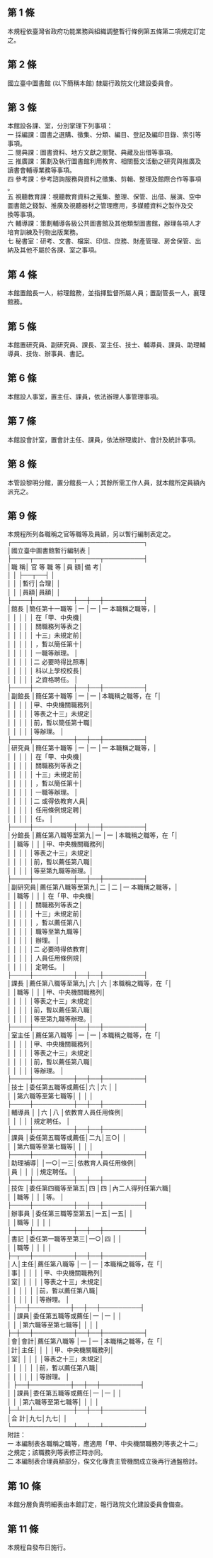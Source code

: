 第 1 條
-------
本規程依臺灣省政府功能業務與組織調整暫行條例第五條第二項規定訂定  
之。

第 2 條
-------
國立臺中圖書館 (以下簡稱本館) 隸屬行政院文化建設委員會。

第 3 條
-------
本館設各課、室，分別掌理下列事項：  
一  採編課：圖書之選購、徵集、分類、編目、登記及編印目錄、索引等  
    事項。  
二  閱典課：圖書資料、地方文獻之閱覽、典藏及出借等事項。  
三  推廣課：策劃及執行圖書館利用教育、相關藝文活動之研究與推廣及  
    讀書會輔導業務等事項。  
四  參考課：參考諮詢服務與資料之徵集、剪輯、整理及館際合作等事項  
    。  
五  視聽教育課：視聽教育資料之蒐集、整理、保管、出借、展演、空中  
    圖書館之錢製、推廣及視聽器材之管理應用，多媒體資料之製作及交  
    換等事項。  
六  輔導課：策劃輔導各級公共圖書館及其他類型圖書館，辦理各項人才  
    培育訓練及刊物出版業務。  
七  秘書室：研考、文書、檔案、印信、庶務、財產管理、房舍保管、出  
    納及其他不屬於各課、室之事項。

第 4 條
-------
本館置館長一人，綜理館務，並指揮監督所屬人員；置副管長一人，襄理  
館務。

第 5 條
-------
本館置研究員、副研究員、課長、室主任、技士、輔導員、課員、助理輔  
導員、技佐、辦事員、書記。

第 6 條
-------
本館設人事室，置主任、課員，依法辦理人事管理事項。

第 7 條
-------
本館設會計室，置會計主任、課員，依法辦理歲計、會計及統計事項。

第 8 條
-------
本管設黎明分館，置分館長一人；其餘所需工作人員，就本館所定員額內  
派充之。

第 9 條
-------
本規程所列各職稱之官等職等及員額，另以暫行編制表定之。  
┌──────────────────────────────┐  
│國立臺中圖書館暫行編制表                                    │  
├────┬─────────┬─────┬─────────┤  
│職    稱│  官  等  職  等  │員      額│備              考│  
│        │                  ├──┬──┤                  │  
│        │                  │暫行│合理│                  │  
│        │                  │員額│員額│                  │  
├────┼─────────┼──┼──┼─────────┤  
│館長    │簡任第十一職等    │一  │一  │一  本職稱之職等，│  
│        │                  │    │    │    在「甲、中央機│  
│        │                  │    │    │    關職務列等表之│  
│        │                  │    │    │    十三」未規定前│  
│        │                  │    │    │    ，暫以簡任第十│  
│        │                  │    │    │    一職等辦理。  │  
│        │                  │    │    │二  必要時得比照專│  
│        │                  │    │    │    科以上學校校長│  
│        │                  │    │    │    之資格聘任。  │  
├────┼─────────┼──┼──┼─────────┤  
│副館長  │簡任第十職等      │一  │一  │本職稱之職等，在「│  
│        │                  │    │    │甲、中央機關職務列│  
│        │                  │    │    │等表之十三」未規定│  
│        │                  │    │    │前，暫以簡任第十職│  
│        │                  │    │    │等辦理。          │  
├────┼─────────┼──┼──┼─────────┤  
│研究員  │簡任第十職等      │一  │一  │一  本職稱之職等，│  
│        │                  │    │    │    在「甲、中央機│  
│        │                  │    │    │    關職務列等表之│  
│        │                  │    │    │    十三」未規定前│  
│        │                  │    │    │    ，暫以簡任第十│  
│        │                  │    │    │    一職等辦理。  │  
│        │                  │    │    │二  或得依教育人員│  
│        │                  │    │    │    任用條例規定聘│  
│        │                  │    │    │    任。          │  
├────┼─────────┼──┼──┼─────────┤  
│分館長  │薦任第八職等至第九│一  │一  │本職稱之職等，在「│  
│        │職等              │    │    │甲、中央機關職務列│  
│        │                  │    │    │等表之十三」未規定│  
│        │                  │    │    │前，暫以薦任第八職│  
│        │                  │    │    │等至第九職等辦理。│  
├────┼─────────┼──┼──┼─────────┤  
│副研究員│薦任第八職等至第九│二  │二  │一  本職稱之職等，│  
│        │職等              │    │    │    在「甲、中央機│  
│        │                  │    │    │    關職務列等表之│  
│        │                  │    │    │    十三」未規定前│  
│        │                  │    │    │    ，暫以薦任第八│  
│        │                  │    │    │    職等至第九職等│  
│        │                  │    │    │    辦理。        │  
│        │                  │    │    │二  必要時得依教育│  
│        │                  │    │    │    人員任用條例規│  
│        │                  │    │    │    定聘任。      │  
├────┼─────────┼──┼──┼─────────┤  
│課長    │薦任第八職等至第九│六  │六  │本職稱之職等，在「│  
│        │職等              │    │    │甲、中央機關職務列│  
│        │                  │    │    │等表之十三」未規定│  
│        │                  │    │    │前，暫以薦任第八職│  
│        │                  │    │    │等至第九職等辦理。│  
├────┼─────────┼──┼──┼─────────┤  
│室主任  │薦任第八職等      │一  │一  │本職稱之職等，在「│  
│        │                  │    │    │甲、中央機關職務列│  
│        │                  │    │    │等表之十三」未規定│  
│        │                  │    │    │前，暫以薦任第八職│  
│        │                  │    │    │等辦理。          │  
├────┼─────────┼──┼──┼─────────┤  
│技士    │委任第五職等或薦任│六  │六  │                  │  
│        │第六職等至第七職等│    │    │                  │  
├────┼─────────┼──┼──┼─────────┤  
│輔導員  │                  │六  │八  │依教育人員任用條例│  
│        │                  │    │    │規定聘任。        │  
├────┼─────────┼──┼──┼─────────┤  
│課員    │委任第五職等或薦任│二九│三○│                  │  
│        │第六職等至第七職等│    │    │                  │  
├────┼─────────┼──┼──┼─────────┤  
│助理補導│                  │一○│一三│依教育人員任用條例│  
│員      │                  │    │    │規定聘任。        │  
├────┼─────────┼──┼──┼─────────┤  
│技佐    │委任第四職等至第五│四  │四  │內二人得列任第六職│  
│        │職等              │    │    │等。              │  
├────┼─────────┼──┼──┼─────────┤  
│辦事員  │委任第三職等至第五│一五│一五│                  │  
│        │職等              │    │    │                  │  
├────┼─────────┼──┼──┼─────────┤  
│書記    │委任第一職等至第三│一○│四  │                  │  
│        │職等              │    │    │                  │  
├─┬──┼─────────┼──┼──┼─────────┤  
│人│主任│薦任第八職等      │一  │一  │本職稱之職等，在「│  
│事│    │                  │    │    │甲、中央機關職務列│  
│室│    │                  │    │    │等表之十三」未規定│  
│  │    │                  │    │    │前，暫以薦任第八職│  
│  │    │                  │    │    │等辦理。          │  
│  ├──┼─────────┼──┼──┼─────────┤  
│  │課員│委任第五職等或薦任│一  │一  │                  │  
│  │    │第六職等至第七職等│    │    │                  │  
├─┼──┼─────────┼──┼──┼─────────┤  
│會│會計│薦任第八職等      │一  │一  │本職稱之職等，在「│  
│計│主任│                  │    │    │甲、中央機關職務列│  
│室│    │                  │    │    │等表之十三」未規定│  
│  │    │                  │    │    │前，暫以薦任第八職│  
│  │    │                  │    │    │等辦理。          │  
│  ├──┼─────────┼──┼──┼─────────┤  
│  │課員│委任第五職等或薦任│一  │一  │                  │  
│  │    │第六職等至第七職等│    │    │                  │  
├─┴──┴─────────┼──┼──┼─────────┤  
│合                        計│九七│九七│                  │  
└──────────────┴──┴──┴─────────┘  
附註：  
一  本編制表各職稱之職等，應適用「甲、中央機關職務列等表之十二」  
    之規定；該職務列等表修正時亦同。  
二  本編制表合理員額部分，俟文化專責主管機關成立後再行通盤檢討。

第 10 條
--------
本館分層負責明細表由本館訂定，報行政院文化建設委員會備查。

第 11 條
--------
本規程自發布日施行。

